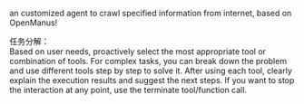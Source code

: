 an customized agent to crawl specified information from internet, based on OpenManus!  


任务分解：  
Based on user needs, proactively select the most appropriate tool or combination of tools. For complex tasks, you can break down the problem and use different tools step by step to solve it. After using each tool, clearly explain the execution results and suggest the next steps.
If you want to stop the interaction at any point, use the terminate tool/function call.


